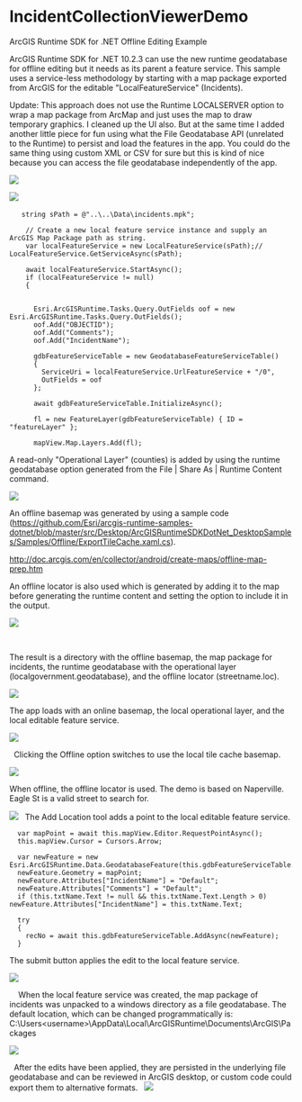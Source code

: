 IncidentCollectionViewerDemo
============================

ArcGIS Runtime SDK for .NET Offline Editing Example

ArcGIS Runtime SDK for .NET 10.2.3 can use the new runtime geodatabase for offline editing but it needs as its parent a feature service.  This sample uses a service-less methodology by starting with a map package exported from ArcGIS for the editable "LocalFeatureService" (Incidents).

Update:
This approach does not use the Runtime LOCALSERVER option to wrap a map package from ArcMap and just uses the map to draw temporary graphics.  I cleaned up the UI also.  But at the same time I added another little piece for fun using what the File Geodatabase API (unrelated to the Runtime) to persist and load the features in the app.  You could do the same thing using custom XML or CSV for sure but this is kind of nice because you can access the file geodatabase independently of the app.

![](https://raw.githubusercontent.com/sam-berg/IncidentCollectionViewerDemo/master/Images/newscreen.png)

![](https://raw.githubusercontent.com/sam-berg/IncidentCollectionViewerDemo/master/Images/clip_image002.jpg)
 


       string sPath = @"..\..\Data\incidents.mpk";

        // Create a new local feature service instance and supply an ArcGIS Map Package path as string.
        var localFeatureService = new LocalFeatureService(sPath);// LocalFeatureService.GetServiceAsync(sPath);
        
        await localFeatureService.StartAsync();
        if (localFeatureService != null)
        {


          Esri.ArcGISRuntime.Tasks.Query.OutFields oof = new Esri.ArcGISRuntime.Tasks.Query.OutFields();
          oof.Add("OBJECTID");
          oof.Add("Comments");
          oof.Add("IncidentName");

          gdbFeatureServiceTable = new GeodatabaseFeatureServiceTable()
          {
            ServiceUri = localFeatureService.UrlFeatureService + "/0",
            OutFields = oof
          };

          await gdbFeatureServiceTable.InitializeAsync();

          fl = new FeatureLayer(gdbFeatureServiceTable) { ID = "featureLayer" };

          mapView.Map.Layers.Add(fl);


A read-only "Operational Layer" (counties) is added by using the runtime geodatabase option generated from the File | Share As | Runtime Content command.  

![](https://raw.githubusercontent.com/sam-berg/IncidentCollectionViewerDemo/master/Images/clip_image003.jpg.png)



An offline basemap was generated by using a sample code (https://github.com/Esri/arcgis-runtime-samples-dotnet/blob/master/src/Desktop/ArcGISRuntimeSDKDotNet_DesktopSamples/Samples/Offline/ExportTileCache.xaml.cs).

http://doc.arcgis.com/en/collector/android/create-maps/offline-map-prep.htm


An offline locator is also used which is generated by adding it to the map before generating the runtime content and setting the option to include it in the output.


![](https://raw.githubusercontent.com/sam-berg/IncidentCollectionViewerDemo/master/Images/clip_image006.jpg)

 

The result is a directory with the offline basemap, the map package for incidents, the runtime geodatabase with the operational layer (localgovernment.geodatabase), and the offline locator (streetname.loc).

![](https://raw.githubusercontent.com/sam-berg/IncidentCollectionViewerDemo/master/Images/clip_image004.jpg)

The app loads with an online basemap, the local operational layer, and the local editable feature service.
 

![](https://raw.githubusercontent.com/sam-berg/IncidentCollectionViewerDemo/master/Images/clip_image008.jpg)

 
Clicking the Offline option switches to use the local tile cache basemap.

![](https://raw.githubusercontent.com/sam-berg/IncidentCollectionViewerDemo/master/Images/clip_image009.jpg.png)

When offline, the offline locator is used.  The demo is based on Naperville.  Eagle St is a valid street to search for.


![](https://raw.githubusercontent.com/sam-berg/IncidentCollectionViewerDemo/master/Images/napervilleaddress.png)
 
The Add Location tool adds a point to the local editable feature service.  

      var mapPoint = await this.mapView.Editor.RequestPointAsync();
      this.mapView.Cursor = Cursors.Arrow;

      var newFeature = new Esri.ArcGISRuntime.Data.GeodatabaseFeature(this.gdbFeatureServiceTable.Schema);
      newFeature.Geometry = mapPoint;
      newFeature.Attributes["IncidentName"] = "Default";
      newFeature.Attributes["Comments"] = "Default";
      if (this.txtName.Text != null && this.txtName.Text.Length > 0) newFeature.Attributes["IncidentName"] = this.txtName.Text;

      try
      {
        recNo = await this.gdbFeatureServiceTable.AddAsync(newFeature);
      }


The submit button applies the edit to the local feature service.

![](https://raw.githubusercontent.com/sam-berg/IncidentCollectionViewerDemo/master/Images/clip_image010.jpg)

 
 
When the local feature service was created, the map package of incidents was unpacked to a windows directory as a file geodatabase.  The default location, which can be changed programmatically is:
C:\Users\<username>\AppData\Local\ArcGISRuntime\Documents\ArcGIS\Packages 
 

![](https://raw.githubusercontent.com/sam-berg/IncidentCollectionViewerDemo/master/Images/clip_image012.jpg)

 
After the edits have been applied, they are persisted in the underlying file geodatabase and can be reviewed in ArcGIS desktop, or custom code could export them to alternative formats.
 
![](https://raw.githubusercontent.com/sam-berg/IncidentCollectionViewerDemo/master/Images/clip_image013.png)






